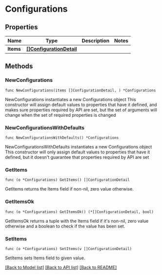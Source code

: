 # Configurations

## Properties

Name | Type | Description | Notes
------------ | ------------- | ------------- | -------------
**Items** | [**[]ConfigurationDetail**](ConfigurationDetail.md) |  | 

## Methods

### NewConfigurations

`func NewConfigurations(items []ConfigurationDetail, ) *Configurations`

NewConfigurations instantiates a new Configurations object
This constructor will assign default values to properties that have it defined,
and makes sure properties required by API are set, but the set of arguments
will change when the set of required properties is changed

### NewConfigurationsWithDefaults

`func NewConfigurationsWithDefaults() *Configurations`

NewConfigurationsWithDefaults instantiates a new Configurations object
This constructor will only assign default values to properties that have it defined,
but it doesn't guarantee that properties required by API are set

### GetItems

`func (o *Configurations) GetItems() []ConfigurationDetail`

GetItems returns the Items field if non-nil, zero value otherwise.

### GetItemsOk

`func (o *Configurations) GetItemsOk() (*[]ConfigurationDetail, bool)`

GetItemsOk returns a tuple with the Items field if it's non-nil, zero value otherwise
and a boolean to check if the value has been set.

### SetItems

`func (o *Configurations) SetItems(v []ConfigurationDetail)`

SetItems sets Items field to given value.



[[Back to Model list]](../README.md#documentation-for-models) [[Back to API list]](../README.md#documentation-for-api-endpoints) [[Back to README]](../README.md)


